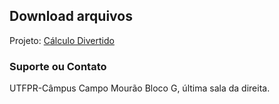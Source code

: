 ## Download arquivos

Projeto: [Cálculo Divertido](https://damatutfpr.github.io/calculodivertido/)

<!--- Clique Aqui para download do [despair.mp4](/calculodivertido/despair.mp4?raw=true) -->

### Suporte ou Contato
UTFPR-Câmpus Campo Mourão
Bloco G, última sala da direita.
